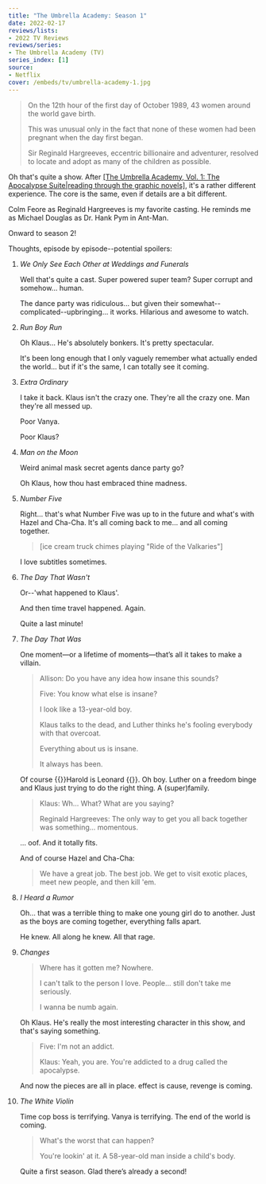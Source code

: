 ```yaml
---
title: "The Umbrella Academy: Season 1"
date: 2022-02-17
reviews/lists:
- 2022 TV Reviews
reviews/series:
- The Umbrella Academy (TV)
series_index: [1]
source:
- Netflix
cover: /embeds/tv/umbrella-academy-1.jpg
---
```

> On the 12th hour of the first day of October 1989, 43 women around the world gave birth.
>
> This was unusual only in the fact that none of these women had been pregnant when the day first began.
>
> Sir Reginald Hargreeves, eccentric billionaire and adventurer, resolved to locate and adopt as many of the children as possible.

Oh that's quite a show. After [[The Umbrella Academy, Vol. 1: The Apocalypse Suite|reading through the graphic novels]](), it's a rather different experience. The core is the same, even if details are a bit different.

Colm Feore as Reginald Hargreeves is my favorite casting. He reminds me as Michael Douglas as Dr. Hank Pym in Ant-Man.

Onward to season 2!

<!--more-->

Thoughts, episode by episode--potential spoilers:

1. *We Only See Each Other at Weddings and Funerals*

    Well that's quite a cast. Super powered super team? Super corrupt and somehow... human.

    The dance party was ridiculous... but given their somewhat--complicated--upbringing... it works. Hilarious and awesome to watch.

2. *Run Boy Run*

    Oh Klaus... He's absolutely bonkers. It's pretty spectacular.

    It's been long enough that I only vaguely remember what actually ended the world... but if it's the same, I can totally see it coming.

3. *Extra Ordinary*

    I take it back. Klaus isn't the crazy one. They're all the crazy one. Man they're all messed up.

    Poor Vanya.

    Poor Klaus?

4. *Man on the Moon*

    Weird animal mask secret agents dance party go?

    Oh Klaus, how thou hast embraced thine madness.

5. *Number Five*

    Right... that's what Number Five was up to in the future and what's with Hazel and Cha-Cha. It's all coming back to me... and all coming together.

    > [ice cream truck chimes playing "Ride of the Valkaries"]

    I love subtitles sometimes.

6. *The Day That Wasn't*

    Or--'what happened to Klaus'.

    And then time travel happened. Again.

    Quite a last minute!

7. *The Day That Was*

    One moment—or a lifetime of moments—that’s all it takes to make a villain.

    > Allison: Do you have any idea how insane this sounds?
    > 
    > Five: You know what else is insane?
    > 
    > I look like a 13-year-old boy.
    > 
    > Klaus talks to the dead, and Luther thinks he's fooling everybody with that overcoat.
    > 
    > Everything about us is insane.
    > 
    > It always has been.

    Of course {{<spoiler>}}Harold is Leonard {{</spoiler>}}. Oh boy. Luther on a freedom binge and Klaus just trying to do the right thing. A (super)family.

    > Klaus: Wh... What? What are you saying?
    > 
    > Reginald Hargreeves: The only way to get you all back together was something... momentous.

    ... oof. And it totally fits. 

    And of course Hazel and Cha-Cha:

    > We have a great job. The best job. We get to visit exotic places, meet new people, and then kill 'em.

8. *I Heard a Rumor*

    Oh… that was a terrible thing to make one young girl do to another. Just as the boys are coming together, everything falls apart.

    He knew. All along he knew. All that rage.

9. *Changes*

    > Where has it gotten me? Nowhere.
    > 
    > I can't talk to the person I love. People... still don't take me seriously.
    > 
    > I wanna be numb again.

    Oh Klaus. He's really the most interesting character in this show, and that's saying something. 

    > Five: I'm not an addict. 
    > 
    > Klaus: Yeah, you are. You're addicted to a drug called the apocalypse.

    And now the pieces are all in place. effect is cause, revenge is coming.

10. *The White Violin*

    Time cop boss is terrifying. Vanya is terrifying. The end of the world is coming.

    > What's the worst that can happen?
    > 
    > You're lookin' at it. A 58-year-old man inside a child's body.

    Quite a first season. Glad there’s already a second!